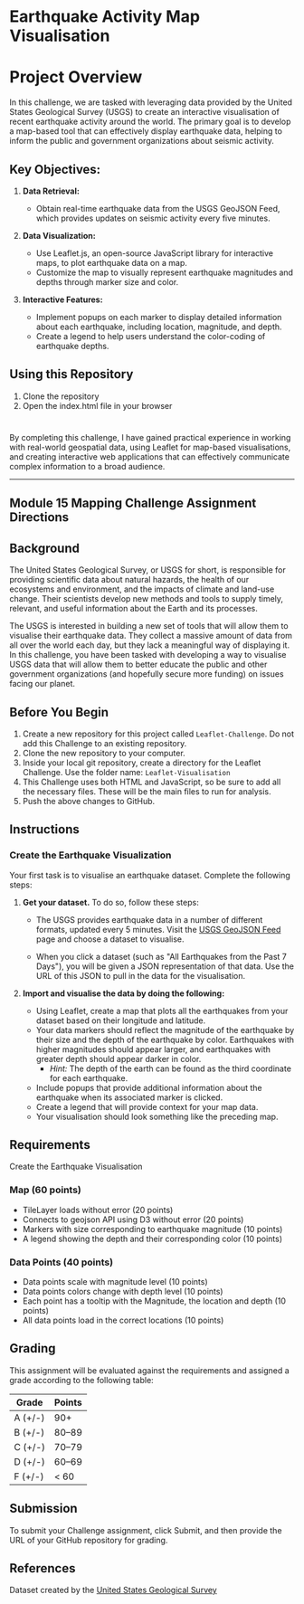 # Earthquake Activity Map Visualisation 

# Project Overview

In this challenge, we are tasked with leveraging data provided by the United States Geological Survey (USGS) to create an interactive visualisation of recent earthquake activity around the world. The primary goal is to develop a map-based tool that can effectively display earthquake data, helping to inform the public and government organizations about seismic activity.

## Key Objectives:
1. **Data Retrieval:**
   - Obtain real-time earthquake data from the USGS GeoJSON Feed, which provides updates on seismic activity every five minutes.

2. **Data Visualization:**
   - Use Leaflet.js, an open-source JavaScript library for interactive maps, to plot earthquake data on a map.
   - Customize the map to visually represent earthquake magnitudes and depths through marker size and color.

3. **Interactive Features:**
   - Implement popups on each marker to display detailed information about each earthquake, including location, magnitude, and depth.
   - Create a legend to help users understand the color-coding of earthquake depths.

## Using this Repository
 1. Clone the repository
 2. Open the index.html file in your browser

# 

By completing this challenge, I have gained practical experience in working with real-world geospatial data, using Leaflet for map-based visualisations, and creating interactive web applications that can effectively communicate complex information to a broad audience.

---

## Module 15 Mapping Challenge Assignment Directions

## Background

The United States Geological Survey, or USGS for short, is responsible for providing scientific data about natural hazards, the health of our ecosystems and environment, and the impacts of climate and land-use change. Their scientists develop new methods and tools to supply timely, relevant, and useful information about the Earth and its processes.

The USGS is interested in building a new set of tools that will allow them to visualise their earthquake data. They collect a massive amount of data from all over the world each day, but they lack a meaningful way of displaying it. In this challenge, you have been tasked with developing a way to visualise USGS data that will allow them to better educate the public and other government organizations (and hopefully secure more funding) on issues facing our planet.

## Before You Begin

1. Create a new repository for this project called `Leaflet-Challenge`. Do not add this Challenge to an existing repository.
2. Clone the new repository to your computer.
3. Inside your local git repository, create a directory for the Leaflet Challenge. Use the folder name: `Leaflet-Visualisation`
4. This Challenge uses both HTML and JavaScript, so be sure to add all the necessary files. These will be the main files to run for analysis.
5. Push the above changes to GitHub.

## Instructions
### Create the Earthquake Visualization

Your first task is to visualise an earthquake dataset. Complete the following steps:

1. **Get your dataset.** To do so, follow these steps:
    - The USGS provides earthquake data in a number of different formats, updated every 5 minutes. Visit the [USGS GeoJSON Feed](https://earthquake.usgs.gov/earthquakes/feed/v1.0/geojson.php) page and choose a dataset to visualise.

    - When you click a dataset (such as "All Earthquakes from the Past 7 Days"), you will be given a JSON representation of that data. Use the URL of this JSON to pull in the data for the visualisation.

2. **Import and visualise the data by doing the following:**
    - Using Leaflet, create a map that plots all the earthquakes from your dataset based on their longitude and latitude.
    - Your data markers should reflect the magnitude of the earthquake by their size and the depth of the earthquake by color. Earthquakes with higher magnitudes should appear larger, and earthquakes with greater depth should appear darker in color.
        - *Hint:* The depth of the earth can be found as the third coordinate for each earthquake.
    - Include popups that provide additional information about the earthquake when its associated marker is clicked.
    - Create a legend that will provide context for your map data.
    - Your visualisation should look something like the preceding map.

## Requirements

Create the Earthquake Visualisation

### Map (60 points)
- TileLayer loads without error (20 points)
- Connects to geojson API using D3 without error (20 points)
- Markers with size corresponding to earthquake magnitude (10 points)
- A legend showing the depth and their corresponding color (10 points)

### Data Points (40 points)
- Data points scale with magnitude level (10 points)
- Data points colors change with depth level (10 points)
- Each point has a tooltip with the Magnitude, the location and depth (10 points)
- All data points load in the correct locations (10 points)

## Grading

This assignment will be evaluated against the requirements and assigned a grade according to the following table:

| Grade | Points |
|-------|--------|
| A (+/-) | 90+ |
| B (+/-) | 80–89 |
| C (+/-) | 70–79 |
| D (+/-) | 60–69 |
| F (+/-) | < 60 |

## Submission

To submit your Challenge assignment, click Submit, and then provide the URL of your GitHub repository for grading.


## References

Dataset created by the [United States Geological Survey](https://earthquake.usgs.gov/earthquakes/feed/v1.0/geojson.php)
